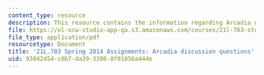 ```yaml
---
content_type: resource
description: This resource contains the information regarding Arcadia discussion questions.
file: https://ol-ocw-studio-app-qa.s3.amazonaws.com/courses/21l-703-studies-in-drama-stoppard-and-company-spring-2014/93842454c0b7da3933000f01056a444e_MIT21L_703S14_Arcadia.pdf
file_type: application/pdf
resourcetype: Document
title: '21L.703 Spring 2014 Assignments: Arcadia discussion questions'
uid: 93842454-c0b7-da39-3300-0f01056a444e
---
```

